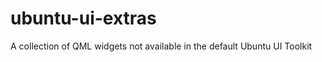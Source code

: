 ubuntu-ui-extras
================

A collection of QML widgets not available in the default Ubuntu UI Toolkit
